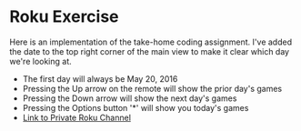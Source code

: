Roku Exercise
=============

Here is an implementation of the take-home coding assignment. I've added the date to the top right corner of the main view to make it clear which day we're looking at. 

- The first day will always be May 20, 2016
- Pressing the Up arrow on the remote will show the prior day's games
- Pressing the Down arrow will show the next day's games
- Pressing the Options button '*' will show you today's games 
- [Link to Private Roku Channel](https://my.roku.com/add/RZT6JZ)



